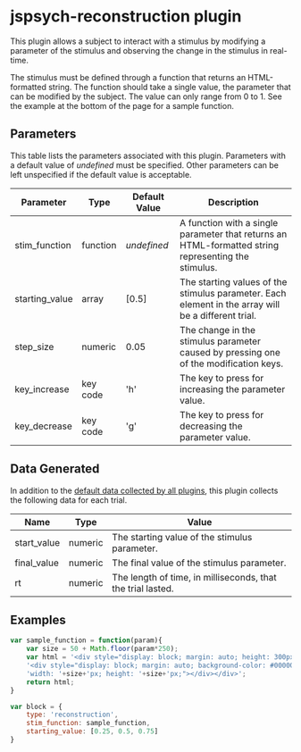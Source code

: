 # jspsych-reconstruction plugin

This plugin allows a subject to interact with a stimulus by modifying a parameter of the stimulus and observing the change in the stimulus in real-time.

The stimulus must be defined through a function that returns an HTML-formatted string. The function should take a single value, the parameter that can be modified by the subject. The value can only range from 0 to 1. See the example at the bottom of the page for a sample function.

## Parameters

This table lists the parameters associated with this plugin. Parameters with a default value of *undefined* must be specified. Other parameters can be left unspecified if the default value is acceptable.

Parameter | Type | Default Value | Description
----------|------|---------------|------------
stim_function | function | *undefined* | A function with a single parameter that returns an HTML-formatted string representing the stimulus.
starting_value | array | [0.5] | The starting values of the stimulus parameter. Each element in the array will be a different trial.
step_size | numeric | 0.05 | The change in the stimulus parameter caused by pressing one of the modification keys.
key_increase | key code | 'h' | The key to press for increasing the parameter value.
key_decrease | key code | 'g' | The key to press for decreasing the parameter value.

## Data Generated

In addition to the [default data collected by all plugins](overview#datacollectedbyplugins), this plugin collects the following data for each trial.

Name | Type | Value
-----|------|------
start_value | numeric | The starting value of the stimulus parameter.
final_value | numeric | The final value of the stimulus parameter.
rt | numeric | The length of time, in milliseconds, that the trial lasted.

## Examples

```javascript
var sample_function = function(param){
	var size = 50 + Math.floor(param*250);
	var html = '<div style="display: block; margin: auto; height: 300px;">'+
	'<div style="display: block; margin: auto; background-color: #000000; '+
	'width: '+size+'px; height: '+size+'px;"></div></div>';
	return html;
}

var block = {
	type: 'reconstruction',
	stim_function: sample_function,
	starting_value: [0.25, 0.5, 0.75]
}
```
